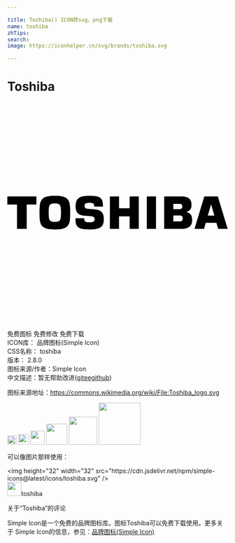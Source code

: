 ```yaml
---

title: Toshiba() ICON转svg、png下载
name: toshiba
zhTips: 
search: 
image: https://iconhelper.cn/svg/brands/toshiba.svg

---
```


# Toshiba  <small style="font-size: 60%;font-weight: 100"></small>

<div id="svg" class="svg-wrap">
<svg role="img" xmlns="http://www.w3.org/2000/svg" viewBox="0 0 24 24"><title>Toshiba icon</title><path d="M5.174 10.172c-1.065 0-1.578.187-1.65 1.148a8.92 8.92 0 00-.022.68c0 .218.004.451.021.68.073.96.586 1.148 1.65 1.148 1.065 0 1.58-.188 1.653-1.148.018-.229.022-.462.022-.68 0-.217-.005-.451-.022-.68-.073-.96-.588-1.148-1.652-1.148zm3.79 0c-.41 0-.82.04-.985.121-.322.156-.545.38-.545 1.02 0 .375.1.654.293.796.281.21.553.23 1.31.27.305.016.47.078.47.34 0 .332-.294.332-.564.332-.28 0-.366-.025-.46-.096-.084-.063-.105-.176-.106-.348h-.95c0 .487.01.884.47 1.084.41.18 1.67.18 2.048.014.328-.145.563-.337.563-.994 0-.455-.091-.735-.44-.941-.248-.147-.945-.17-1.298-.192-.258-.016-.356-.11-.356-.338 0-.297.285-.308.53-.308.202 0 .34.018.439.105.038.039.086.099.088.307h.947c0-.408-.014-.848-.455-1.051-.175-.08-.587-.121-.998-.121zm2.206.062v3.532h.996v-1.362h1.156v1.362h.996v-3.532h-.996v1.29h-1.156v-1.29h-.996zm4.023 0v3.532h1.002v-3.532h-1.002zm1.891 0v3.532h1.887c.869 0 1.162-.376 1.162-.952 0-.401-.092-.755-.643-.894.444-.114.574-.379.574-.762 0-.776-.487-.924-1.181-.924h-1.799zm4.373 0l-1.068 3.532h1.037l.187-.655h1.16l.19.655H24l-1.07-3.532h-1.473zM0 10.236v.881h1.055v2.65H2.11v-2.65h1.055v-.88H0zm5.174.762c.418 0 .633.063.66.607.004.085.01.201.01.395 0 .195-.006.31-.01.395-.027.544-.242.607-.66.607-.418 0-.633-.063-.66-.607A7.674 7.674 0 014.506 12c0-.194.003-.31.008-.395.027-.544.242-.607.66-.607zm12.906.045h.69c.18 0 .293.085.293.291 0 .176-.112.285-.293.285h-.69v-.576zm4.111.064h.006l.354 1.22h-.713l.353-1.22zm-4.11 1.207h.689c.279 0 .337.124.337.323s-.11.32-.337.32h-.69v-.643z"/></svg>
</div>
<detail full-name='toshiba'></detail>

<div class="detail-page">
<p>
<span><span class="badge-success badge">免费图标</span> <span class="badge-success badge">免费修改</span>  <span class="badge-success badge">免费下载</span> </span>
<br/>
<span>
ICON库：
<span class="badge-secondary badge">品牌图标(Simple Icon)</span> 
</span>
<br/>
<span>
CSS名称：
<span class="badge-secondary badge">toshiba</span> 
</span>

<br/>
<span>
版本：
<span class="badge-secondary badge">2.8.0</span> 
</span>
<br/>
<span>图标来源/作者：<span class="badge-light badge">Simple Icon</span></span> 
<br/>
<span class="zh-detail">中文描述：暂无<span class="help-link"><span>帮助改进</span>(<a href="https://gitee.com/liuwave/icon-helper/edit/master/json/brands/toshiba.json" target="_blank" rel="noopener noreferrer">gitee</a><a href="https://github.com/liuwave/icon-helper/edit/master/json/brands/toshiba.json" target="_blank" rel="noopener noreferrer">github</a></span>)</span><br/>
</p>
</div><div class="description description alert alert-light"><p>图标来源地址：<a href="https://commons.wikimedia.org/wiki/File:Toshiba_logo.svg" target="_blank" rel="noopener noreferrer">https://commons.wikimedia.org/wiki/File:Toshiba_logo.svg</a></p></div>
<div class="alert alert-dark">
<img height="21" width="21" src="https://cdn.jsdelivr.net/npm/simple-icons@latest/icons/toshiba.svg" />
<img height="24" width="24" src="https://cdn.jsdelivr.net/npm/simple-icons@latest/icons/toshiba.svg" />
<img height="32" width="32" src="https://cdn.jsdelivr.net/npm/simple-icons@latest/icons/toshiba.svg" />
<img height="48" width="48" src="https://cdn.jsdelivr.net/npm/simple-icons@latest/icons/toshiba.svg" />
<img height="64" width="64" src="https://cdn.jsdelivr.net/npm/simple-icons@latest/icons/toshiba.svg" />
<img height="96" width="96" src="https://cdn.jsdelivr.net/npm/simple-icons@latest/icons/toshiba.svg" />

</div>
<div>
  <p>可以像图片那样使用：    
  </p>
  <div class="alert alert-primary" style="font-size: 14px">
    &lt;img height="32" width="32" src="https://cdn.jsdelivr.net/npm/simple-icons@latest/icons/toshiba.svg" /&gt;
    <copy-btn content='<img height="32" width="32" src="https://cdn.jsdelivr.net/npm/simple-icons@latest/icons/toshiba.svg" />'></copy-btn>
  </div>
  <div class="alert alert-secondary">
    <img height="32" width="32" src="https://cdn.jsdelivr.net/npm/simple-icons@latest/icons/toshiba.svg" />toshiba
    <copy-btn content="toshiba" btn-title="复制图标名称"></copy-btn>
  </div>
</div>

<Vssue title="关于“Toshiba”的评论" >关于“Toshiba”的评论</Vssue>


<div><p>Simple Icon是一个免费的品牌图标库。图标Toshiba可以免费下载使用。更多关于  Simple Icon的信息，参见：<a target="_blank" href="https://iconhelper.cn/brands.html">品牌图标(Simple Icon)</a>
</p></div>

